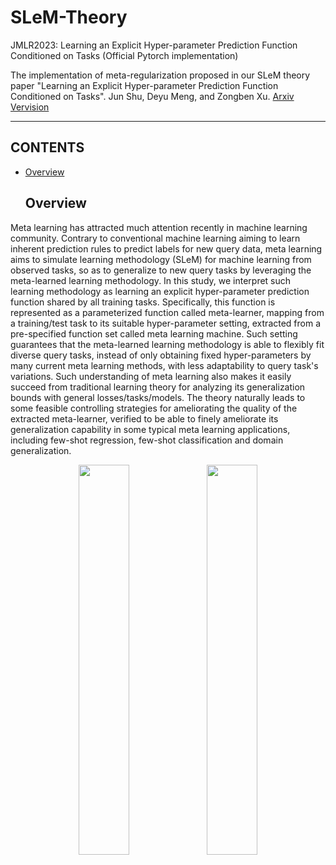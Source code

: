 # SLeM-Theory
JMLR2023: Learning an Explicit Hyper-parameter Prediction Function Conditioned on Tasks (Official Pytorch implementation)

The implementation of meta-regularization proposed in our SLeM theory paper "Learning an Explicit Hyper-parameter Prediction Function Conditioned on Tasks". Jun Shu, Deyu Meng, and Zongben Xu. [Arxiv Vervision](https://arxiv.org/pdf/2107.02378.pdf)


****
## CONTENTS

* [Overview](#overview)

  ## Overview
Meta learning has attracted much attention recently in machine learning community. Contrary to conventional machine learning aiming to learn inherent prediction rules to predict labels for new query data, meta learning aims to simulate learning methodology (SLeM) for machine learning from observed tasks, so as to generalize to new query tasks by leveraging the meta-learned learning methodology. In this study, we interpret such learning methodology as learning an explicit hyper-parameter prediction function shared by all training tasks. Specifically, this function is represented as a parameterized function called meta-learner, mapping from a training/test task to its suitable hyper-parameter setting, extracted from a pre-specified function set called meta learning machine. Such setting guarantees that the meta-learned learning methodology is able to flexibly fit diverse query tasks, instead of only obtaining fixed hyper-parameters by many current meta learning methods, with less adaptability to query task's variations. Such understanding of meta learning also makes it easily succeed from traditional learning theory for analyzing its generalization bounds with general losses/tasks/models. The theory naturally leads to some feasible controlling strategies for ameliorating the quality of the extracted meta-learner, verified to be able to finely ameliorate its generalization capability in some typical meta learning applications, including few-shot regression, few-shot classification and domain generalization.

<div  align="center">    
    <img src="fig/method.jpg" width="40%" height="40%" align=center />
   <img src="fig/methododology.jpg" width="40%" height="40%" align=center />
</div>


